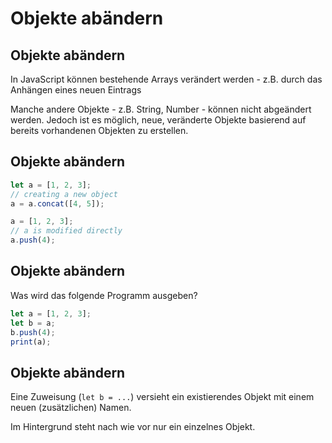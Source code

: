 # Objekte abändern

## Objekte abändern

In JavaScript können bestehende Arrays verändert werden - z.B. durch das Anhängen eines neuen Eintrags

Manche andere Objekte - z.B. String, Number - können nicht abgeändert werden. Jedoch ist es möglich, neue, veränderte Objekte basierend auf bereits vorhandenen Objekten zu erstellen.

## Objekte abändern

```js
let a = [1, 2, 3];
// creating a new object
a = a.concat([4, 5]);

a = [1, 2, 3];
// a is modified directly
a.push(4);
```

## Objekte abändern

Was wird das folgende Programm ausgeben?

```js
let a = [1, 2, 3];
let b = a;
b.push(4);
print(a);
```

## Objekte abändern

Eine Zuweisung (`let b = ...`) versieht ein existierendes Objekt mit einem neuen (zusätzlichen) Namen.

Im Hintergrund steht nach wie vor nur ein einzelnes Objekt.
